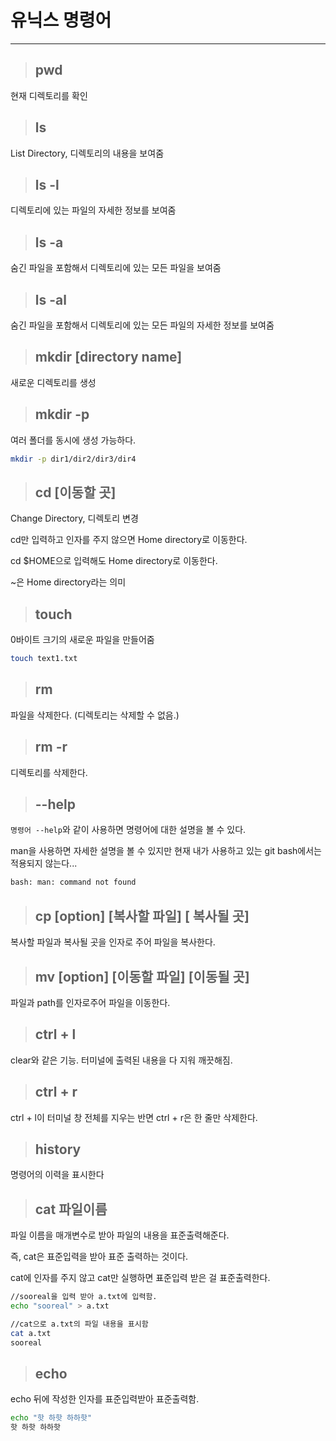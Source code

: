 # 유닉스 명령어
---
> ## pwd

현재 디렉토리를 확인



> ## ls

List Directory, 디렉토리의 내용을 보여줌



> ## ls -l

디렉토리에 있는 파일의 자세한 정보를 보여줌



> ## ls -a

숨긴 파일을 포함해서 디렉토리에 있는 모든 파일을 보여줌



> ## ls -al

숨긴 파일을 포함해서 디렉토리에 있는 모든 파일의 자세한 정보를 보여줌



> ## mkdir [directory name]

새로운 디렉토리를 생성



> ## mkdir -p

여러 폴더를 동시에 생성 가능하다.

```bash
mkdir -p dir1/dir2/dir3/dir4
```



> ## cd [이동할 곳]

Change Directory, 디렉토리 변경

cd만 입력하고 인자를 주지 않으면 Home directory로 이동한다. 

cd $HOME으로 입력해도 Home directory로 이동한다. 

~은 Home directory라는 의미



> ## touch

0바이트 크기의 새로운 파일을 만들어줌

```bash
touch text1.txt
```



> ## rm

파일을 삭제한다. (디렉토리는 삭제할 수 없음.)



> ## rm -r

디렉토리를 삭제한다.



> ## --help

`명령어 --help`와 같이 사용하면 명령어에 대한 설명을 볼 수 있다. 

man을 사용하면 자세한 설명을 볼 수 있지만 현재 내가 사용하고 있는 git bash에서는 적용되지 않는다...

```bash
bash: man: command not found
```



> ## cp [option] [복사할 파일] [ 복사될 곳]

복사할 파일과 복사될 곳을 인자로 주어 파일을 복사한다.



> ## mv [option] [이동할 파일] [이동될 곳]

파일과 path를 인자로주어 파일을 이동한다. 



> ## ctrl + l

clear와 같은 기능. 터미널에 출력된 내용을 다 지워 깨끗해짐.



> ## ctrl + r

ctrl + l이 터미널 창 전체를 지우는 반면 ctrl + r은 한 줄만 삭제한다.



> ## history

명령어의 이력을 표시한다



> ## cat 파일이름

파일 이름을 매개변수로 받아 파일의 내용을 표준출력해준다. 

즉, cat은 표준입력을 받아 표준 출력하는 것이다. 

cat에 인자를 주지 않고 cat만 실행하면 표준입력 받은 걸 표준출력한다. 

```bash
//sooreal을 입력 받아 a.txt에 입력함.
echo "sooreal" > a.txt

//cat으로 a.txt의 파일 내용을 표시함
cat a.txt
sooreal
```



> ## echo

echo 뒤에 작성한 인자를 표준입력받아 표준출력함.

```bash
echo "핫 하핫 하하핫"
핫 하핫 하하핫
```